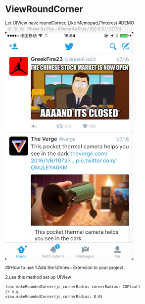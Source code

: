 # ViewRoundCorner
Let UIView have roundCorner, Like Memopad,Pinterest
#DEMO
![image](https://github.com/chenjunpu/ViewRoundCorner/blob/master/EDA865DA-90A3-4B5F-97AC-DB153F82AC8B.png) 

##How to use
1.Add the UIView+Extension to your project.

2.use this method set up UIView
```
func makeRoundedCorner(jc_cornerRadius cornerRadius: CGFloat)
// e.g
view.makeRoundedCorner(jc_cornerRadius: 8.0)
